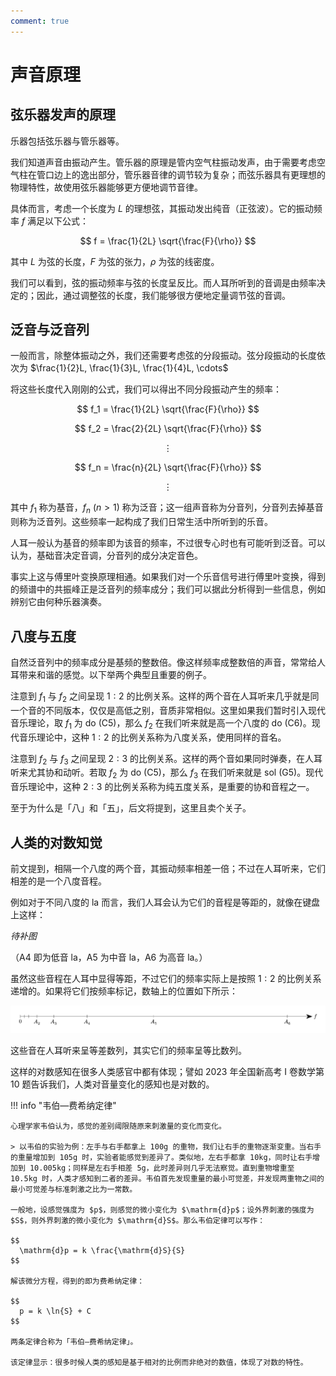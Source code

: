 ```yaml
---
comment: true
---
```


# 声音原理

## 弦乐器发声的原理

乐器包括弦乐器与管乐器等。

我们知道声音由振动产生。管乐器的原理是管内空气柱振动发声，由于需要考虑空气柱在管口边上的逸出部分，管乐器音律的调节较为复杂；而弦乐器具有更理想的物理特性，故使用弦乐器能够更方便地调节音律。

具体而言，考虑一个长度为 $L$ 的理想弦，其振动发出纯音（正弦波）。它的振动频率 $f$ 满足以下公式：

$$
  f = \frac{1}{2L} \sqrt{\frac{F}{\rho}}
$$

其中 $L$ 为弦的长度，$F$ 为弦的张力，$\rho$ 为弦的线密度。

我们可以看到，弦的振动频率与弦的长度呈反比。而人耳所听到的音调是由频率决定的；因此，通过调整弦的长度，我们能够很方便地定量调节弦的音调。

## 泛音与泛音列

一般而言，除整体振动之外，我们还需要考虑弦的分段振动。弦分段振动的长度依次为 $\frac{1}{2}L, \frac{1}{3}L, \frac{1}{4}L, \cdots$

将这些长度代入刚刚的公式，我们可以得出不同分段振动产生的频率：

$$
  f_1 = \frac{1}{2L} \sqrt{\frac{F}{\rho}}
$$

$$
  f_2 = \frac{2}{2L} \sqrt{\frac{F}{\rho}}
$$

$$
  \vdots
$$

$$
  f_n = \frac{n}{2L} \sqrt{\frac{F}{\rho}}
$$

$$
  \vdots
$$

其中 $f_1$ 称为基音，$f_n$ $(n > 1)$ 称为泛音；这一组声音称为分音列，分音列去掉基音则称为泛音列。这些频率一起构成了我们日常生活中所听到的乐音。

人耳一般认为基音的频率即为该音的频率，不过很专心时也有可能听到泛音。可以认为，基础音决定音调，分音列的成分决定音色。

事实上这与傅里叶变换原理相通。如果我们对一个乐音信号进行傅里叶变换，得到的频谱中的共振峰正是泛音列的频率成分；我们可以据此分析得到一些信息，例如辨别它由何种乐器演奏。

## 八度与五度

自然泛音列中的频率成分是基频的整数倍。像这样频率成整数倍的声音，常常给人耳带来和谐的感觉。以下举两个典型且重要的例子。

注意到 $f_1$ 与 $f_2$ 之间呈现 $1:2$ 的比例关系。这样的两个音在人耳听来几乎就是同一个音的不同版本，仅仅是高低之别，音质非常相似。这里如果我们暂时引入现代音乐理论，取 $f_1$ 为 do (C5)，那么 $f_2$ 在我们听来就是高一个八度的 do (C6)。现代音乐理论中，这种 $1:2$ 的比例关系称为八度关系，使用同样的音名。

注意到 $f_2$ 与 $f_3$ 之间呈现 $2:3$ 的比例关系。这样的两个音如果同时弹奏，在人耳听来尤其协和动听。若取 $f_2$ 为 do (C5)，那么 $f_3$ 在我们听来就是 sol (G5)。现代音乐理论中，这种 $2:3$ 的比例关系称为纯五度关系，是重要的协和音程之一。

至于为什么是「八」和「五」，后文将提到，这里且卖个关子。

## 人类的对数知觉

前文提到，相隔一个八度的两个音，其振动频率相差一倍；不过在人耳听来，它们相差的是一个八度音程。

例如对于不同八度的 la 而言，我们人耳会认为它们的音程是等距的，就像在键盘上这样：

_待补图_

（A4 即为低音 la，A5 为中音 la，A6 为高音 la。）

虽然这些音程在人耳中显得等距，不过它们的频率实际上是按照 $1:2$ 的比例关系递增的。如果将它们按频率标记，数轴上的位置如下所示：

![](images/line.svg)

这些音在人耳听来呈等差数列，其实它们的频率呈等比数列。

这样的对数感知在很多人类感官中都有体现；譬如 2023 年全国新高考 I 卷数学第 10 题告诉我们，人类对音量变化的感知也是对数的。

!!! info "韦伯—费希纳定律"

    心理学家韦伯认为，感觉的差别阈限随原来刺激量的变化而变化。

    > 以韦伯的实验为例：左手与右手都拿上 100g 的重物，我们让右手的重物逐渐变重。当右手的重量增加到 105g 时，实验者能感觉到差异了。类似地，左右手都拿 10kg，同时让右手增加到 10.005kg；同样是左右手相差 5g，此时差异则几乎无法察觉。直到重物增重至 10.5kg 时，人类才感知到二者的差异。韦伯首先发现重量的最小可觉差，并发现两重物之间的最小可觉差与标准刺激之比为一常数。

    一般地，设感觉强度为 $p$，则感觉的微小变化为 $\mathrm{d}p$；设外界刺激的强度为 $S$，则外界刺激的微小变化为 $\mathrm{d}S$。那么韦伯定律可以写作：

    $$
      \mathrm{d}p = k \frac{\mathrm{d}S}{S}
    $$

    解该微分方程，得到的即为费希纳定律：

    $$
      p = k \ln{S} + C
    $$

    两条定律合称为「韦伯—费希纳定律」。

    该定律显示：很多时候人类的感知是基于相对的比例而非绝对的数值，体现了对数的特性。
